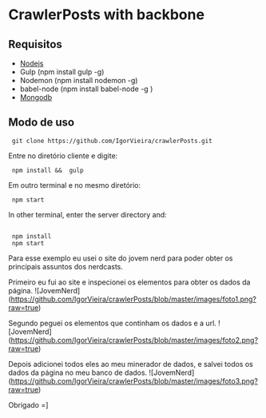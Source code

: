 # CrawlerPosts with backbone


## Requisitos

- [Nodejs](https://nodejs.org/en/)
- Gulp (npm install gulp -g)
- Nodemon (npm install nodemon -g)
- babel-node (npm install babel-node -g )
- [Mongodb](https://www.mongodb.com/)  



## Modo de uso

```
 git clone https://github.com/IgorVieira/crawlerPosts.git
```
 Entre no diretório cliente e digite:

```
 npm install &&  gulp

```
 Em outro terminal e no mesmo diretório:

 ```
  npm start

 ```


In other terminal, enter the server directory and:

```
 
 npm install
 npm start
```
Para esse exemplo eu usei o site do jovem nerd para poder obter os principais assuntos dos nerdcasts.

Primeiro eu fui ao site e inspecionei os elementos para obter os dados da página.
![JovemNerd] (https://github.com/IgorVieira/crawlerPosts/blob/master/images/foto1.png?raw=true)

Segundo peguei os elementos que continham os dados e a url.
![JovemNerd] (https://github.com/IgorVieira/crawlerPosts/blob/master/images/foto2.png?raw=true)

Depois adicionei todos eles ao meu minerador de dados, e salvei todos os dados da página no meu banco de dados.
![JovemNerd] (https://github.com/IgorVieira/crawlerPosts/blob/master/images/foto3.png?raw=true)




Obrigado =]